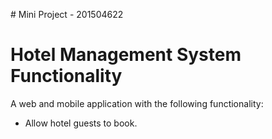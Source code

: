 ﻿﻿﻿﻿# Mini Project - 201504622# Hotel Management System FunctionalityA web and mobile application with the following functionality:- Allow hotel guests to book.
